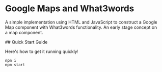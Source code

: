 # Google Maps and What3words

A simple implementation using HTML and JavaScript to construct a Google Map component with What3words functionality. An early stage concept on a map component.

## Quick Start Guide

Here's how to get it running quickly!

```
npm i
npm start
```
